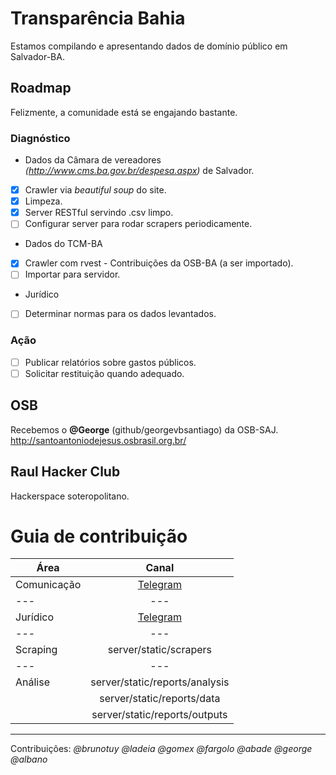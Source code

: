 # Transparência Bahia
Estamos compilando e apresentando dados de domínio público em Salvador-BA.  

## Roadmap
Felizmente, a comunidade está se engajando  bastante.  

### Diagnóstico
* Dados da Câmara de vereadores *(http://www.cms.ba.gov.br/despesa.aspx)* de Salvador.  
- [X] Crawler via *beautiful soup* do site.  
- [X] Limpeza.  
- [X] Server RESTful servindo .csv limpo.  
- [ ] Configurar server para rodar scrapers periodicamente.  

* Dados do TCM-BA
- [X] Crawler com rvest - Contribuições da OSB-BA (a ser importado).  	
- [ ] Importar para servidor.  

* Jurídico
- [ ] Determinar normas para os dados levantados.  

### Ação
- [ ] Publicar relatórios sobre gastos públicos.  
- [ ] Solicitar restituição quando adequado.  

## OSB
Recebemos o **@George** (github/georgevbsantiago) da OSB-SAJ.  
http://santoantoniodejesus.osbrasil.org.br/  

 
## Raul Hacker Club
Hackerspace soteropolitano.  

# Guia de contribuição
| Área          | Canal        			   	 	|
| ------------- |:--------------------------------------------:	|
| Comunicação   | [Telegram](https://t.me/raspagemRaulHC)	|
| ---           | ---						|
| Jurídico      | [Telegram](https://t.me/raspagemRaulHC)   	|
| ---           | ---						|
| Scraping      | server/static/scrapers			|
| ---           | ---						|
| Análise       | server/static/reports/analysis		|
|               | server/static/reports/data			|
|               | server/static/reports/outputs                 |


---
Contribuições: *@brunotuy @ladeia @gomex @fargolo @abade @george @albano*
